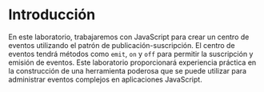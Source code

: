 # Introducción

En este laboratorio, trabajaremos con JavaScript para crear un centro de eventos utilizando el patrón de publicación-suscripción. El centro de eventos tendrá métodos como `emit`, `on` y `off` para permitir la suscripción y emisión de eventos. Este laboratorio proporcionará experiencia práctica en la construcción de una herramienta poderosa que se puede utilizar para administrar eventos complejos en aplicaciones JavaScript.
